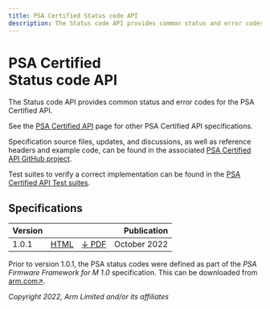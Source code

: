 ```yaml
---
title: PSA Certified Status code API
description: The Status code API provides common status and error codes for the PSA Certified API
---
```


<!--
SPDX-FileCopyrightText: Copyright 2022 Arm Limited and/or its affiliates <open-source-office@arm.com>
SPDX-License-Identifier: CC-BY-SA-4.0
-->

# PSA Certified<br />Status code API

The Status code API provides common status and error codes for the PSA Certified API.

See the [PSA Certified API][psa-api] page for other PSA Certified API specifications.

Specification source files, updates, and discussions, as well as reference headers and example code, can be found in the associated [PSA Certified API GitHub project][psa-api-gh].

Test suites to verify a correct implementation can be found in the [PSA Certified API Test suites][psa-api-ats].

[psa-api]:          ../
[psa-api-gh]:       https://github.com/arm-software/psa-api
[psa-api-ats]:      https://github.com/ARM-software/psa-arch-tests/tree/main/api-tests/dev_apis

## Specifications

Version | | | Publication
-|-|-|-:
1.0.1 | [HTML][1-0-html] | [&darr; PDF][1-0-1-pdf] | October 2022

Prior to version 1.0.1, the PSA status codes were defined as part of the *PSA Firmware Framework for M 1.0* specification. This can be downloaded from [arm.com&#8599;][ffm-1-0-pdf].

[1-0-html]:             1.0/
[1-0-1-pdf]:            1.0/IHI0097-PSA_Certified_Status_code_API-1.0.1.pdf

[ffm-1-0-pdf]:          https://developer.arm.com/-/media/Files/pdf/PlatformSecurityArchitecture/Architect/DEN0063-PSA_Firmware_Framework-1.0.0-2.pdf

*Copyright 2022, Arm Limited and/or its affiliates*
